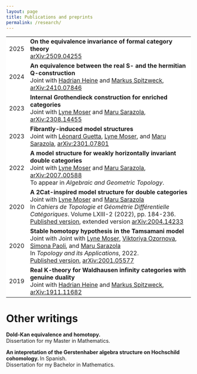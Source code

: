 ```yaml
---
layout: page
title: Publications and preprints
permalink: /research/
---
```


<style>
  .no-border, .no-border td, .no-border th {
    border: none;
      background-color: white;
  }
  table {
   border-collapse: collapse;
}

table tr, table td, table th {
   border: none;
}
</style>
<style>
.right-justify {
  text-align: right;
}
</style>

<table class="no-border">
  <tr>
    <td>2025</td>
    <td><b>On the equivalence invariance of formal category theory</b><br>
       <a href="https://arxiv.org/abs/2509.04255">arXiv:2509.04255</a>
    </td>
  </tr>
  <tr>
    <td>2024</td>
    <td><b>An equivalence between the real S- and the hermitian Q-construction</b><br>
      Joint with <a href="https://www.mn.uio.no/math/english/people/aca/hadriah/">Hadrian Heine</a> and <a href="https://www.mathematik.uni-osnabrueck.de/forschung/ag_topologie_und_geometrie/spitzweck_markus.html">Markus Spitzweck</a>, <a href="https://arxiv.org/abs/2410.07846">arXiv:2410.07846</a>
    </td>
  </tr>
  <tr>
    <td>2023</td>
    <td><b>Internal Grothendieck construction for enriched categories</b><br>
      Joint with <a href="https://lynemoser.com/">Lyne Moser</a> and <a href="https://sites.google.com/view/msarazola/home">Maru Sarazola</a>, <a href="https://arxiv.org/abs/2308.14455">arXiv:2308.14455</a>
    </td>
  </tr>
  <tr>
    <td>2023</td>
    <td><b>Fibrantly-induced model structures</b><br>
      Joint with <a href="https://leoguetta.github.io/">Léonard Guetta</a>, <a href="https://lynemoser.com/">Lyne Moser</a>, and <a href="https://sites.google.com/view/msarazola/home">Maru Sarazola</a>, <a href="https://arxiv.org/abs/2301.07801">arXiv:2301.07801</a>
    </td>
  </tr>
  <tr>
    <td>2022</td>
    <td><b>A model structure for weakly horizontally invariant double categories</b><br>
    Joint with <a href="https://lynemoser.com/">Lyne Moser</a> and <a href="https://sites.google.com/view/msarazola/home">Maru Sarazola</a>, <a href="https://arxiv.org/abs/2007.00588">arXiv:2007.00588</a><br>
    To appear in <i>Algebraic and Geometric Topology</i>.</td>
  </tr>
  <tr>
    <td>2020</td>
    <td><b>A 2Cat-inspired model structure for double categories</b><br>
    Joint with <a href="https://lynemoser.com/">Lyne Moser</a> and <a href="https://sites.google.com/view/msarazola/home">Maru Sarazola</a><br>
    In <i>Cahiers de Topologie et Géométrie Différentielle Catégoriques</i>. Volume LXIII-2 (2022), pp. 184-236.<br>
    <a href="http://cahierstgdc.com/wp-content/uploads/2022/04/MoserSarazolaVerdugo-LXIII-2.pdf">Published version</a>, extended version <a href="https://arxiv.org/abs/2004.14233">arXiv:2004.14233</a></td>
  </tr>
  
  <tr>
    <td>2020</td>
    <td><b>Stable homotopy hypothesis in the Tamsamani model</b><br>
    Joint with Joint with <a href="https://lynemoser.com/">Lyne Moser</a>, <a href="https://people.mpim-bonn.mpg.de/viktoriya.ozornova/">Viktoriya Ozornova</a>, <a href="https://sites.google.com/view/simona-paoli-webpage">Simona Paoli</a>, and <a href="https://sites.google.com/view/msarazola/home">Maru Sarazola</a><br>
    In <i>Topology and its Applications</i>, 2022. <br>
    <a href="https://www.sciencedirect.com/science/article/abs/pii/S0166864122001080?via%3Dihub">Published version</a>, <a href="https://arxiv.org/abs/2001.05577">arXiv:2001.05577</a></td>
  </tr>
  
   <tr>
    <td>2019</td>
    <td><b>Real K-theory for Waldhausen infinity categories with genuine duality</b><br>
      Joint with <a href="https://people.epfl.ch/hadrian.heine?lang=en">Hadrian Heine</a> and <a href="https://www.mathematik.uni-osnabrueck.de/forschung/ag_topologie_und_geometrie/spitzweck_markus.html">Markus Spitzweck</a>, <a href="https://arxiv.org/abs/1911.11682">arXiv:1911.11682</a>
    </td>
  </tr>
</table>

# Other writings

<b> Dold-Kan equivalence and homotopy. </b><br>
Dissertation for my Master in Mathematics.<br>

<b>An intepretation of the Gerstenhaber algebra structure on Hochschild cohomology. </b> In Spanish.<br>
Dissertation for my Bachelor in Mathematics.<br>


<!--
### Step 1) Fork Reverie to your User Repository

Fork [this repository](https://github.com/amitmerchant1990/reverie), then rename the repository to `yourgithubusername.github.io`.

Alternatively, you can use [Use this template](https://github.com/amitmerchant1990/reverie/generate) button if you want to create a repository with a clean commit history which will use Reverie as a template.

Your Jekyll blog will often be viewable immediately at <https://yourgithubusername.github.io> (if it's not, you can often force it to build by completing step 2)

### Step 2) Customize and view your site

Enter your site name, description, avatar and many other options by editing the `_config.yml` file. You can easily turn on Google Analytics tracking, Disqus commenting and social icons here.

Making a change to `_config.yml` (or any file in your repository) will force GitHub Pages to rebuild your site with jekyll. Your rebuilt site will be viewable a few seconds later at <https://yourgithubusername.github.io> - if not, give it ten minutes as GitHub suggests and it'll appear soon.

### Step 3) Publish your first blog post

Create a new file called `/_posts/2019-2-13-Hello-World.md` to publish your first blog post. That's all you need to do to publish your first blog post! This [Markdown Cheatsheet](https://github.com/adam-p/markdown-here/wiki/Markdown-Cheatsheet) might come in handy while writing the posts.

> You can add additional posts in the browser on GitHub.com too! Just hit the <kbd>Create new file</kbd> button in `/_posts/` to create new content. Just make sure to include the [front-matter](http://jekyllrb.com/docs/frontmatter/) block at the top of each new blog post and make sure the post's filename is in this format: year-month-day-title.md

## Using Categories in Reverie

You can categorize your content based on `categories` in Reverie. For this, you just need to add `categories` in front matter like below:

For adding single category:

```md
categories: JavaScript
```

For adding multiple categories:

```md
categories: [PHP, Laravel]
```

The contegorized content can be shown over this URL: <https://yourgithubusername.github.io/categories/>

## RSS

The generated [RSS feed](https://en.wikipedia.org/wiki/RSS) of your blog can be found at <https://yourgithubusername.github.io/feed>. You can see the example RSS feed over [here](https://www.amitmerchant.com/reverie/feed).

## Sitemap

The generated sitemap of your blog can be found at <https://yourgithubusername.github.io/sitemap>. You can see the example sitemap feed over [here](https://www.amitmerchant.com/reverie/sitemap).

-->
